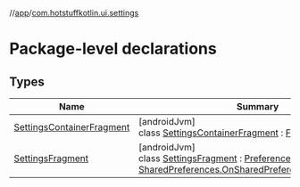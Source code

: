 //[app](../../index.md)/[com.hotstuffkotlin.ui.settings](index.md)

# Package-level declarations

## Types

| Name | Summary |
|---|---|
| [SettingsContainerFragment](-settings-container-fragment/index.md) | [androidJvm]<br>class [SettingsContainerFragment](-settings-container-fragment/index.md) : [Fragment](https://developer.android.com/reference/kotlin/androidx/fragment/app/Fragment.html) |
| [SettingsFragment](-settings-fragment/index.md) | [androidJvm]<br>class [SettingsFragment](-settings-fragment/index.md) : [PreferenceFragmentCompat](https://developer.android.com/reference/kotlin/androidx/preference/PreferenceFragmentCompat.html), [SharedPreferences.OnSharedPreferenceChangeListener](https://developer.android.com/reference/kotlin/android/content/SharedPreferences.OnSharedPreferenceChangeListener.html) |
